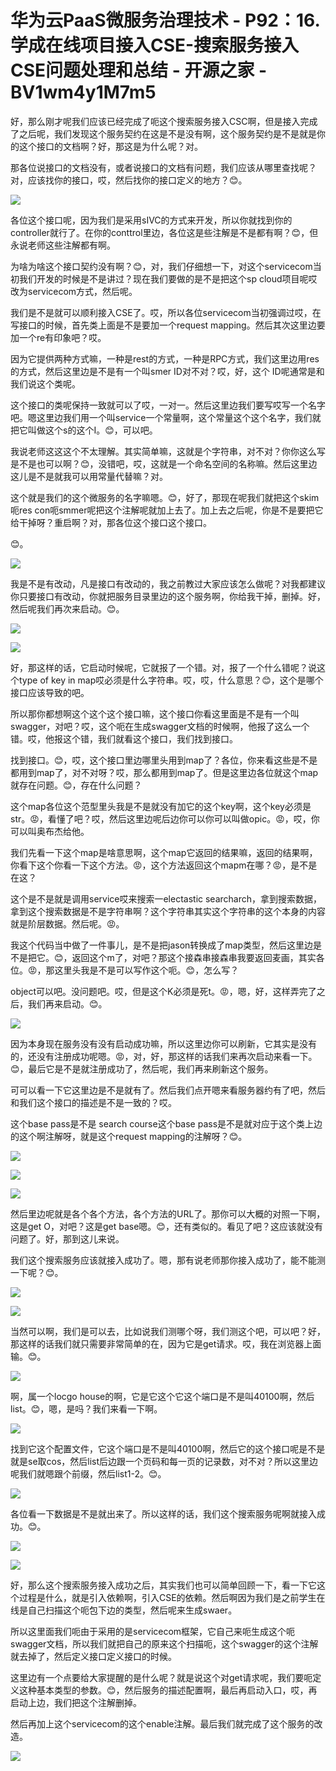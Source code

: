 # 华为云PaaS微服务治理技术 - P92：16.学成在线项目接入CSE-搜索服务接入CSE问题处理和总结 - 开源之家 - BV1wm4y1M7m5

好，那么刚才呢我们应该已经完成了呃这个搜索服务接入CSC啊，但是接入完成了之后呢，我们发现这个服务契约在这是不是没有啊，这个服务契约是不是就是你的这个接口的文档啊？好，那这是为什么呢？对。

那各位说接口的文档没有，或者说接口的文档有问题，我们应该从哪里查找呢？对，应该找你的接口，哎，然后找你的接口定义的地方？😊。



![](img/aa1d8aba3b391d09ee0e49168de02c82_1.png)

各位这个接口呢，因为我们是采用sIVC的方式来开发，所以你就找到你的controller就行了。在你的conttrol里边，各位这是些注解是不是都有啊？😊，但永说老师这些注解都有啊。

为啥为啥这个接口契约没有啊？😊，对，我们仔细想一下，对这个servicecom当初我们开发的时候是不是讲过？现在我们要做的是不是把这个sp cloud项目呢哎改为servicecom方式，然后呢。

我们是不是就可以顺利接入CSE了。哎，所以各位servicecom当初强调过哎，在写接口的时候，首先类上面是不是要加一个request mapping。然后其次这里边要加一个re有印象吧？哎。

因为它提供两种方式嘛，一种是rest的方式，一种是RPC方式，我们这里边用res的方式，然后这里边是不是有一个叫smer ID对不对？哎，好，这个 ID呢通常是和我们说这个类呢。

这个接口的类呢保持一致就可以了哎，一对一。然后这里边我们要写哎写一个名字吧。嗯这里边我们用一个叫service一个常量啊，这个常量这个这个名字，我们就把它叫做这个s的这个I。😊，可以吧。

我说老师这这这个不太理解。其实简单嘛，这就是个字符串，对不对？你你这么写是不是也可以啊？😊，没错吧，哎，这就是一个命名空间的名称嘛。然后这里边这儿是不是就我可以用常量代替嘛？对。

这个就是我们的这个微服务的名字嘛嗯。😊，好了，那现在呢我们就把这个skim呃res con呃smmer呢把这个注解呢就加上去了。加上去之后呢，你是不是要把它给干掉呀？重启啊？对，那各位这个接口这个接口。

😊。

![](img/aa1d8aba3b391d09ee0e49168de02c82_3.png)

我是不是有改动，凡是接口有改动的，我之前教过大家应该怎么做呢？对我都建议你只要接口有改动，你就把服务目录里边的这个服务啊，你给我干掉，删掉。好，然后呢我们再次来启动。😊。



![](img/aa1d8aba3b391d09ee0e49168de02c82_5.png)

![](img/aa1d8aba3b391d09ee0e49168de02c82_6.png)

好，那这样的话，它启动时候呢，它就报了一个错。对，报了一个什么错呢？说这个type of key in map哎必须是什么字符串。哎，哎，什么意思？😊，这个是哪个接口应该导致的吧。

所以那你都想啊这个这个这个接口嘛，这个接口你看这里面是不是有一个叫swagger，对吧？哎，这个呃在生成swagger文档的时候啊，他报了这么一个错。哎，他报这个错，我们就看这个接口，我们找到接口。

找到接口。😊，哎，这个接口里边哪里头用到map了？各位，你来看这些是不是都用到map了，对不对呀？哎，那么都用到map了。但是这里边各位就这个map就存在问题。😊，存在什么问题？

这个map各位这个范型里头我是不是就没有加它的这个key啊，这个key必须是str。😡，看懂了吧？哎，然后这里边呢后边你可以你可以叫做opic。😡，哎，你可以叫奥布杰给他。

我们先看一下这个map是啥意思啊，这个map它返回的结果嘛，返回的结果啊，你看下这个你看一下这个方法。😡，这个方法返回这个mapm在哪？😡，是不是在这？

这个是不是就是调用service哎来搜索一electastic searcharch，拿到搜索数据，拿到这个搜索数据是不是字符串啊？这个字符串其实这个字符串的这个本身的内容就是阶层数据。然后呢。😡。

我这个代码当中做了一件事儿，是不是把jason转换成了map类型，然后这里边是不是把它。😊，返回这个m了，对吧？那这个接森串接森串我要返回麦画，其实各位。😡，那这里头我是不是可以写作这个呃。😊，怎么写？

object可以吧。没问题吧。哎，但是这个K必须是死t。😡，嗯，好，这样弄完了之后，我们再来启动。😊。



![](img/aa1d8aba3b391d09ee0e49168de02c82_8.png)

因为本身现在服务没有没有启动成功嘛，所以这里边你可以刷新，它其实是没有的，还没有注册成功呢嗯。😡，对，好，那这样的话我们来再次启动来看一下。😊，最后它是不是就注册成功了，然后呢，我们再来刷新这个服务。

可可以看一下它这里边是不是就有了。然后我们点开嗯来看服务器约有了吧，然后和我们这个接口的描述是不是一致的？哎。

这个base pass是不是 search course这个base pass是不是就对应于这个类上边的这个啊注解呀，就是这个request mapping的注解呀？😊。



![](img/aa1d8aba3b391d09ee0e49168de02c82_10.png)

![](img/aa1d8aba3b391d09ee0e49168de02c82_11.png)

![](img/aa1d8aba3b391d09ee0e49168de02c82_12.png)

然后里边呢就是各个各个方法，各个方法的URL了。那你可以大概的对照一下啊，这是get O，对吧？这是get base嗯。😊，还有类似的。看见了吧？这应该就没有问题了。好，那到这儿来说。

我们这个搜索服务应该就接入成功了。嗯，那有说老师那你接入成功了，能不能测一下呢？😊。

![](img/aa1d8aba3b391d09ee0e49168de02c82_14.png)

![](img/aa1d8aba3b391d09ee0e49168de02c82_15.png)

当然可以啊，我们是可以去，比如说我们测哪个呀，我们测这个吧，可以吧？好，那这样的话我们就只需要非常简单的在，因为它是get请求。哎，我在浏览器上面输。😊。



![](img/aa1d8aba3b391d09ee0e49168de02c82_17.png)

啊，属一个locgo house的啊，它是它这个它这个端口是不是叫40100啊，然后list。😊，嗯，是吗？我们来看一下啊。



![](img/aa1d8aba3b391d09ee0e49168de02c82_19.png)

找到它这个配置文件，它这个端口是不是叫40100啊，然后它的这个接口呢是不是就是se取cos，然后list后边跟一个页码和每一页的记录数，对不对？所以这里边呢我们就嗯跟个前缀，然后list1-2。😊。



![](img/aa1d8aba3b391d09ee0e49168de02c82_21.png)

各位看一下数据是不是就出来了。所以这样的话，我们这个搜索服务呢啊就接入成功。😊。

![](img/aa1d8aba3b391d09ee0e49168de02c82_23.png)

![](img/aa1d8aba3b391d09ee0e49168de02c82_24.png)

好，那么这个搜索服务接入成功之后，其实我们也可以简单回顾一下，看一下它这个过程是什么，就是引入依赖啊，引入CSE的依赖。然后啊因为我们是之前学生在线是自己扫描这个呃包下边的类型，然后呢来生成swaer。

所以这里面我们呃由于采用的是servicecom框架，它自己来呃生成这个呃swagger文档，所以我们就把自己的原来这个扫描呃，这个swagger的这个注解就去掉了，然后定义接口定义接口的时候。

这里边有一个点要给大家提醒的是什么呢？就是说这个对get请求呢，我们要呃定义这种基本类型的参数。😊，然后服务的描述配置啊，最后再启动入口，哎，再启动上边，我们把这个注解删掉。

然后再加上这个servicecom的这个enable注解。最后我们就完成了这个服务的改造。

![](img/aa1d8aba3b391d09ee0e49168de02c82_26.png)